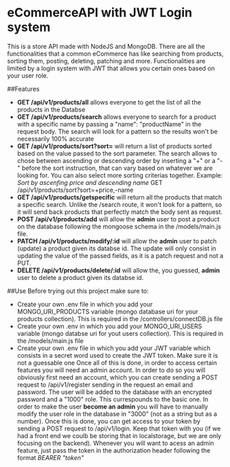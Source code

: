 # eCommerceAPI with JWT Login system
This is a store API made with NodeJS and MongoDB. There are all the functionalities that a common eCommerce has like searching from products, sorting them, posting, deleting, patching and more. Functionalities are limited by a login system with JWT that allows you certain ones based on your user role.

##Features
- **GET /api/v1/products/all** allows everyone to get the list of all the products in the Databse
- **GET /api/v1/products/search** allows everyone to search for a product with a specific name by passing a "name": "productName" in the request body. The search will look for a pattern so the results won't be necessarily 100% accurate
- **GET /api/v1/products/sort?sort=** will return a list of products sorted based on the value passed to the sort parameter. The search allows to chose between ascending or descending order by inserting a "+" or a "-" before the sort instruction, that can vary based on whatever we are looking for. You can also select more sorting criterias together.
Example:
*Sort by ascenfing price and descending name*
GET /api/v1/products/sort?sort=+price,-name
- **GET /api/v1/products/getspecific** will return all the products that match a specific search. Unlike the /search route, it won't look for a pattern, so it will send back products that perfectly match the body sent as request.
- **POST /api/v1/products/add** will allow the **admin** user to post a product on the database following the mongoose schema in the /models/main.js file.
- **PATCH /api/v1/products/modify/:id** will allow the **admin** user to patch (update) a product given its databse id. The update will only consist in updating the value of the passed fields, as it is a patch request and not a PUT.
- **DELETE /api/v1/products/delete/:id** will allow the, you guessed, **admin** user to delete a product given its databse id.

##Use
Before trying out this project make sure to:
- Create your own .env file in which you add your MONGO_URI_PRODUCTS variable (mongo database uri for your products collection). This is required in the /controllers/connectDB.js file 
- Create your own .env in which you add your MONGO_URI_USERS variable (mongo databse uri for yout users collection). This is required in the /models/main.js file
- Create your own .env file in which you add your JWT variable which consists in a secret word used to create the JWT token. Make sure it is not a guessable one
Once all of this is done, in order to access certain features you will need an admin account. In order to do so you will obviously first need an account, which you can create sending a POST request to /api/v1/register sending in the request an email and password. The user will be added to the database with an encrypted password and a "1000" role. This currespounds to the basic one. In order to make the user **become an admin** you will have to manually modify the user role in the database in "3000" (not as a string but as a number). 
Once this is done, you can get access to your token by sending a POST request to /api/v1/login. Keep that token with you (if we had a front end we coulb be storing that in localstorage, but we are only focusing on the backend). Whenever you will want to acess an admin feature, just pass the token in the authorization header following the format
*BEARER "token"*
